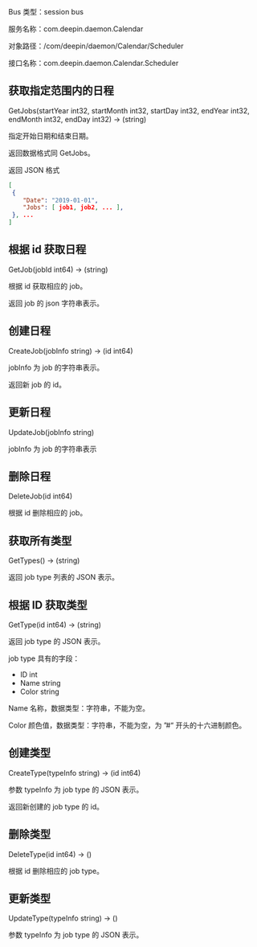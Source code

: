 Bus 类型：session bus

服务名称：com.deepin.daemon.Calendar

对象路径：/com/deepin/daemon/Calendar/Scheduler

接口名称：com.deepin.daemon.Calendar.Scheduler



## 获取指定范围内的日程
GetJobs(startYear int32, startMonth int32, startDay int32,
endYear int32, endMonth int32, endDay int32) -> (string)


指定开始日期和结束日期。

返回数据格式同 GetJobs。

返回 JSON 格式

```json
[
 {
    "Date": "2019-01-01",
    "Jobs": [ job1, job2, ... ],
 }, ...
]
```

## 根据 id 获取日程
GetJob(jobId int64) -> (string)

根据 id 获取相应的 job。

返回 job 的 json 字符串表示。

## 创建日程

CreateJob(jobInfo string) -> (id int64)

jobInfo 为 job 的字符串表示。

返回新 job 的 id。


## 更新日程

UpdateJob(jobInfo string)

jobInfo 为 job 的字符串表示

## 删除日程

DeleteJob(id int64)

根据 id 删除相应的 job。

## 获取所有类型

GetTypes() -> (string)

返回 job type 列表的 JSON 表示。

## 根据 ID 获取类型

GetType(id int64) -> (string)

返回 job type 的 JSON 表示。

job type 具有的字段：

- ID int
- Name string
- Color string

Name 名称，数据类型：字符串，不能为空。

Color 颜色值，数据类型：字符串，不能为空，为 ”#“ 开头的十六进制颜色。

## 创建类型

CreateType(typeInfo string) -> (id int64)

参数 typeInfo 为 job type 的 JSON 表示。

返回新创建的 job type 的 id。

## 删除类型

DeleteType(id int64) -> ()

根据 id 删除相应的 job type。

## 更新类型

UpdateType(typeInfo string) -> ()

参数 typeInfo 为 job type 的 JSON 表示。
